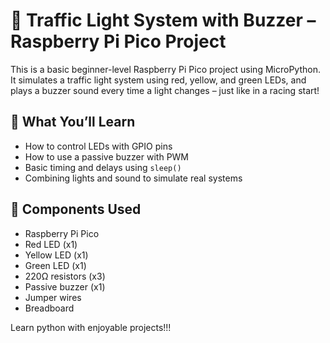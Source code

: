 
# 🚦 Traffic Light System with Buzzer – Raspberry Pi Pico Project

This is a basic beginner-level Raspberry Pi Pico project using MicroPython.  
It simulates a traffic light system using red, yellow, and green LEDs, and plays a buzzer sound every time a light changes – just like in a racing start!

## 🎯 What You’ll Learn

- How to control LEDs with GPIO pins
- How to use a passive buzzer with PWM
- Basic timing and delays using `sleep()`
- Combining lights and sound to simulate real systems

## 🧰 Components Used

- Raspberry Pi Pico
- Red LED (x1)
- Yellow LED (x1)
- Green LED (x1)
- 220Ω resistors (x3)
- Passive buzzer (x1)
- Jumper wires
- Breadboard

Learn python with enjoyable projects!!!

